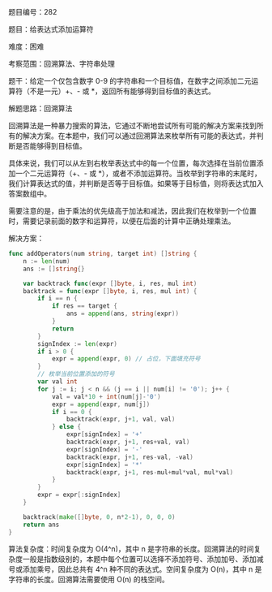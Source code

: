 题目编号：282

题目：给表达式添加运算符

难度：困难

考察范围：回溯算法、字符串处理

题干：给定一个仅包含数字 0-9 的字符串和一个目标值，在数字之间添加二元运算符（不是一元）+、- 或 *，返回所有能够得到目标值的表达式。

解题思路：回溯算法

回溯算法是一种暴力搜索的算法，它通过不断地尝试所有可能的解决方案来找到所有的解决方案。在本题中，我们可以通过回溯算法来枚举所有可能的表达式，并判断是否能够得到目标值。

具体来说，我们可以从左到右枚举表达式中的每一个位置，每次选择在当前位置添加一个二元运算符（+、- 或 *），或者不添加运算符。当枚举到字符串的末尾时，我们计算表达式的值，并判断是否等于目标值。如果等于目标值，则将表达式加入答案数组中。

需要注意的是，由于乘法的优先级高于加法和减法，因此我们在枚举到一个位置时，需要记录前面的数字和运算符，以便在后面的计算中正确处理乘法。

解决方案：

```go
func addOperators(num string, target int) []string {
    n := len(num)
    ans := []string{}

    var backtrack func(expr []byte, i, res, mul int)
    backtrack = func(expr []byte, i, res, mul int) {
        if i == n {
            if res == target {
                ans = append(ans, string(expr))
            }
            return
        }
        signIndex := len(expr)
        if i > 0 {
            expr = append(expr, 0) // 占位，下面填充符号
        }
        // 枚举当前位置添加的符号
        var val int
        for j := i; j < n && (j == i || num[i] != '0'); j++ {
            val = val*10 + int(num[j]-'0')
            expr = append(expr, num[j])
            if i == 0 {
                backtrack(expr, j+1, val, val)
            } else {
                expr[signIndex] = '+'
                backtrack(expr, j+1, res+val, val)
                expr[signIndex] = '-'
                backtrack(expr, j+1, res-val, -val)
                expr[signIndex] = '*'
                backtrack(expr, j+1, res-mul+mul*val, mul*val)
            }
        }
        expr = expr[:signIndex]
    }

    backtrack(make([]byte, 0, n*2-1), 0, 0, 0)
    return ans
}
```

算法复杂度：时间复杂度为 O(4^n)，其中 n 是字符串的长度。回溯算法的时间复杂度一般是指数级别的，本题中每个位置可以选择不添加符号、添加加号、添加减号或添加乘号，因此总共有 4^n 种不同的表达式。空间复杂度为 O(n)，其中 n 是字符串的长度。回溯算法需要使用 O(n) 的栈空间。